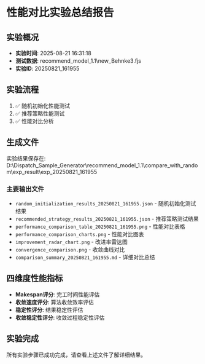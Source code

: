 # 性能对比实验总结报告

## 实验概况
- **实验时间**: 2025-08-21 16:31:18
- **测试数据**: recommend_model_1.1\new_Behnke3.fjs
- **实验ID**: 20250821_161955

## 实验流程
1. ✅ 随机初始化性能测试
2. ✅ 推荐策略性能测试
3. ✅ 性能对比分析

## 生成文件
实验结果保存在: D:\Dispatch_Sample_Generator\recommend_model_1.1\compare_with_random\exp_result\exp_20250821_161955

### 主要输出文件
- `random_initialization_results_20250821_161955.json` - 随机初始化测试结果
- `recommended_strategy_results_20250821_161955.json` - 推荐策略测试结果
- `performance_comparison_table_20250821_161955.png` - 性能对比表格
- `performance_comparison_charts.png` - 性能对比图表
- `improvement_radar_chart.png` - 改进率雷达图
- `convergence_comparison.png` - 收敛曲线对比
- `comparison_summary_20250821_161955.md` - 详细对比总结

## 四维度性能指标
- **Makespan评分**: 完工时间性能评估
- **收敛速度评分**: 算法收敛效率评估
- **稳定性评分**: 结果稳定性评估
- **收敛稳定性评分**: 收敛过程稳定性评估

## 实验完成
所有实验步骤已成功完成，请查看上述文件了解详细结果。
